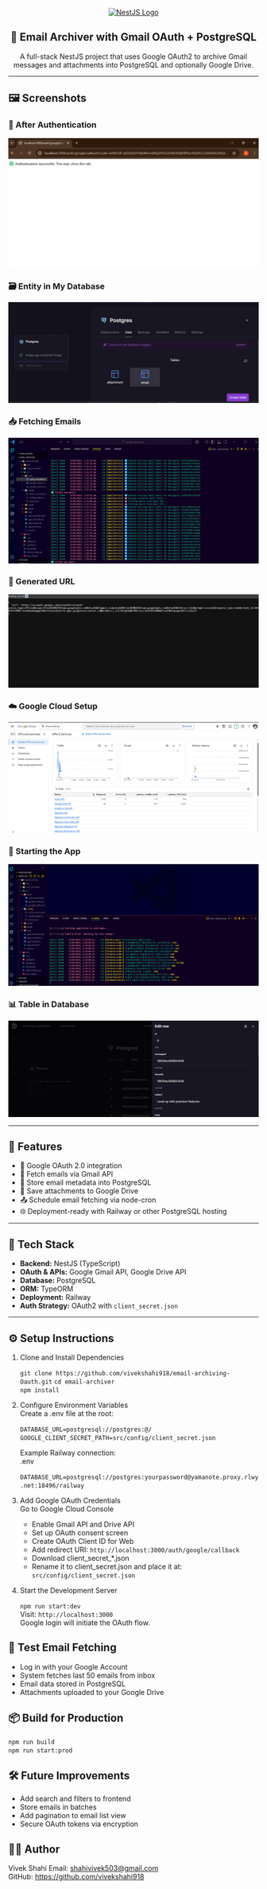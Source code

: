 <p align="center">
  <a href="https://nestjs.com/" target="blank">
    <img src="https://nestjs.com/img/logo-small.svg" width="120" alt="NestJS Logo" />
  </a>
</p>

<h2 align="center">📧 Email Archiver with Gmail OAuth + PostgreSQL</h2>

<p align="center">
  A full-stack NestJS project that uses Google OAuth2 to archive Gmail messages and attachments into PostgreSQL and optionally Google Drive.
</p>

---


## 🖼️ Screenshots

### 🔐 After Authentication
![After Authentication](screenshots/after-authentication.png)

### 🗃️ Entity in My Database
![Entity in My Database](screenshots/entity-in-db.png)

### 📥 Fetching Emails
![Fetching Emails](screenshots/fetching-emails.png)

### 🔗 Generated URL
![Generated URL](screenshots/generated-url.png)

### ☁️ Google Cloud Setup
![Google Cloud](screenshots/google-cloud.png)

### 🚀 Starting the App
![Starting App](screenshots/starting-app.png)

### 📊 Table in Database
![Table in Database](screenshots/table-in-database.png)

---

## 📌 Features

- 🔐 Google OAuth 2.0 integration
- 📩 Fetch emails via Gmail API
- 💾 Store email metadata into PostgreSQL
- 📎 Save attachments to Google Drive
- 📤 Schedule email fetching via node-cron
- 🌐 Deployment-ready with Railway or other PostgreSQL hosting

---

## 🚀 Tech Stack

- **Backend:** NestJS (TypeScript)
- **OAuth & APIs:** Google Gmail API, Google Drive API
- **Database:** PostgreSQL
- **ORM:** TypeORM
- **Deployment:** Railway
- **Auth Strategy:** OAuth2 with `client_secret.json`

---


## ⚙️ Setup Instructions

1. Clone and Install Dependencies

    `git clone https://github.com/vivekshahi918/email-archiving-Oauth.git` 
    `cd email-archiver`  
    `npm install`

2. Configure Environment Variables  
   Create a .env file at the root:

    `DATABASE_URL=postgresql://postgres:@/`  
    `GOOGLE_CLIENT_SECRET_PATH=src/config/client_secret.json`  

    Example Railway connection:  
    .env
    
    `DATABASE_URL=postgresql://postgres:yourpassword@yamanote.proxy.rlwy.net:18496/railway`

3. Add Google OAuth Credentials  
   Go to Google Cloud Console
    
    - Enable Gmail API and Drive API  
    - Set up OAuth consent screen  
    - Create OAuth Client ID for Web  
    - Add redirect URI: `http://localhost:3000/auth/google/callback ` 
    - Download client_secret_*.json  
    - Rename it to client_secret.json and place it at:  
      `src/config/client_secret.json`

4. Start the Development Server

    `npm run start:dev`  
    Visit: `http://localhost:3000`  
    Google login will initiate the OAuth flow.

## 🧪 Test Email Fetching

- Log in with your Google Account  
- System fetches last 50 emails from inbox  
- Email data stored in PostgreSQL  
- Attachments uploaded to your Google Drive

## 📦 Build for Production

  `npm run build`  
  `npm run start:prod`

## 🛠️ Future Improvements

- Add search and filters to frontend  
- Store emails in batches  
- Add pagination to email list view  
- Secure OAuth tokens via encryption

## 👨‍💻 Author

Vivek Shahi
Email: shahivivek503@gmail.com  
GitHub: https://github.com/vivekshahi918

